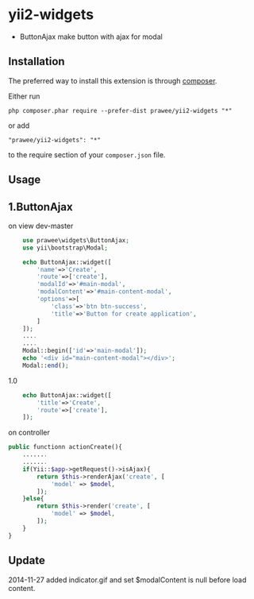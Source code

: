 yii2-widgets
============
- ButtonAjax make button with ajax for modal

Installation
------------

The preferred way to install this extension is through [composer](http://getcomposer.org/download/).

Either run

```
php composer.phar require --prefer-dist prawee/yii2-widgets "*"
```

or add

```
"prawee/yii2-widgets": "*"
```

to the require section of your `composer.json` file.


Usage
-----

1.ButtonAjax
----------
on view 
dev-master
```php
    use prawee\widgets\ButtonAjax;
    use yii\bootstrap\Modal;

    echo ButtonAjax::widget([
        'name'=>'Create',
        'route'=>['create'],
        'modalId'=>'#main-modal',
        'modalContent'=>'#main-content-modal',
        'options'=>[
            'class'=>'btn btn-success',
            'title'=>'Button for create application',
        ]
    ]);
    ....
    ....
    Modal::begin(['id'=>'main-modal']);
    echo '<div id="main-content-modal"></div>';
    Modal::end();
```
1.0
```php
    echo ButtonAjax::widget([
        'title'=>'Create',
        'route'=>['create'],
    ]);
```

on controller

```php
public functionn actionCreate(){
    .......
    .......
    if(Yii::$app->getRequest()->isAjax){
        return $this->renderAjax('create', [
            'model' => $model,
        ]);
    }else{
        return $this->render('create', [
            'model' => $model,
        ]);
    }
}
```

Update
------
2014-11-27 added indicator.gif and set $modalContent is null before load content.